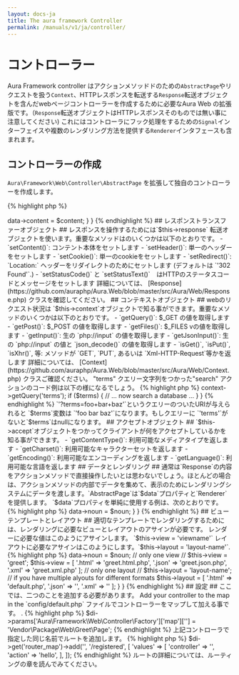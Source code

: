 ```yaml
---
layout: docs-ja
title: The aura framework Controller
permalink: /manuals/v1/ja/controller/
---
```


# コントローラー #
 Aura Framework controller はアクションメソッドドのための`AbstractPage`やリクエストを扱う`Context`、HTTPレスポンスを転送する`Response`転送オブジェクトを含んだwebページコントローラーを作成するために必要なAura Web の拡張版です。（`Response`転送オブジェクトはHTTPレスポンスそのものでは無い事に注意してください)
これにはコントローラにフック処理をするための`Signal`インターフェイスや複数のレンダリング方法を提供する`Renderer`インタフェースも含まれます。

## コントローラーの作成 ##
 `Aura\Framework\Web\Controller\AbstractPage` を拡張して独自のコントローラーを作成します。

{% highlight php %}
<?php
namespace Vendor\Package\Web;

use Aura\Web\Controller\AbstractPage;

class Page extends AbstractPage
{
    
}
{% endhighlight %}
    
## 実行サイクル ##

ページコントローラーには実行サイクルがあります。

`exec()`サイクルが実行されると ...

- まず `preExec()` フックが全体の実行のために準備されます。

- 次に `preAction()` フックがアクションのために準備されます。

- `action()` `'action'`パラメータの値で決定されたメソッドが実行されます。

- 続いて`postAction()` がフックされ、

- `preRender()` フックがレンダリングのために準備されます。

- `render()` メソッドでプレゼンテーションがレンダリングされます（ディベロッパーが作成することもできます）

- 続いて`postRender()` がフックされ、

- `postExec()` は全体の実行の終わりにフックされます。

## アクションメソッド ##

この時点で `exec()`が呼ばれても何も起こりません。一致するアクションメソッドが無いからです。
ページコントローラーにアクションメソッドを追加するには必要な引数を追加した`action*()`メソッドを作成します。

{% highlight php %}
<?php
namespace Example\Package\Web\;

use Aura\Web\Controller\AbstractPage;

class Page extends AbstractPage
{
    public function actionHello($noun = null)
    {
        $noun = htmlspecialchars($noun, ENT_QUOTES, 'UTF-8');
        $content = "Hello, {$noun}!";
        $this->data->content = $content;
    }
} 
{% endhighlight %}

## レスポンストランスファーオブジェクト ##

  レスポンスを操作するためには`$this->response` 転送オブジェクトを使います。重要なメソッドはのいくつかは以下のとおりです。

- `setContent()`: コンテント本体をセットします

- `setHeader()`: 単一のヘッダーをセットします

- `setCookie()`: 単一のcookieをセットします

- `setRedirect()`: `Location:` ヘッダーをリダイレクトのためにセットします (デフォルトは `'302 Found'`.)

- `setStatusCode()` と `setStatusText()`　はHTTPのステータスコードとメッセージをセットします

 詳細については、 [Response](https://github.com/auraphp/Aura.Web/blob/master/src/Aura/Web/Response.php) クラスを確認してください。

## コンテキストオブジェクト ##
 webのリクエスト状況は `$this->context`オブジェクトで知る事ができます。重要なメソッドのいくつかは以下のとおりです。

- `getQuery()`: $_GET の値を取得します

- `getPost()`: $_POST の値を取得します

- `getFiles()`: $_FILES vの値を取得します

- `getInput()`: 生の `php://input` の値を取得します

- `getJsonInput()`: 生の `php://input` の値と `json_decode()` の値を取得します

- `isGet()`, `isPut()`, `isXhr()`, 等: メソッドが `GET`, `PUT`, あるいは `Xml-HTTP-Request`等かを返します

 詳細については、 [Context](https://github.com/auraphp/Aura.Web/blob/master/src/Aura/Web/Context.php) 
 クラスご確認ください。 "terms" クエリー文字列をつかった"search" アクションのコード例は以下の様になるでしょう。

{% highlight php %}
<?php
public function actionSearch()
{
    $terms = $this->context->getQuery('terms');
    if ($terms) {
        // ... now search a database ...
    }
}
{% endhighlight %}

`'?terms=foo+bar+baz'`というクエリーのついたURIが与えられると `$terms`変数は `'foo bar baz'`になります。もしクエリーに `'terms'`がないと`$terms`はnullになります。

## アクセプトオブジェクト ##
 `$this->accept`オブジェクトをつかってクライアントが何をアクセプトしているかを知る事ができます。
 
- `getContentType()`: 利用可能なメディアタイプを返します

- `getCharset()`: 利用可能なキャラクターセットを返します

- `getEncoding()`: 利用可能なエンコーディングを返します

- `getLanguage()`: 利用可能な言語を返します

## データとレンダリング ##

通常は`Response`の内容をアクションメソッドで直接操作したいとは思わないでしょう。ほとんどの場合は、アクションメソッドの内部でデータを集めて、表示のためにレンダリングシステムにデータを渡します。`AbstractPage`は`$data`プロパティと`Renderer` を提供します。 `$data`プロパティを単純に使用する例は、次のとおりです。

{% highlight php %}
<?php
namespace Vendor\Package\Web\Greet;

use Aura\Web\Controller\AbstractPage;

class Page extends AbstractPage
{
    public function actionHello($noun = null)
    {
        $this->data->noun = $noun;
    }
}
{% endhighlight %}

## ビューテンプレートとレイアウト ##

適切なテンプレートでレンダリングするためには、レンダリングに必要なビューとレイアウトのアサインが必要です。
 レンダーに必要な値はこのようにアサインします。 `$this->view = 'viewname'`
レイアウトに必要なアサインはこのようにします。`$this->layout = 'layout-name'`.

{% highlight php %}
<?php
namespace Vendor\Package\Web\Greet;

use Aura\Web\Controller\AbstractPage;

class Page extends AbstractPage
{
    public function actionHello($noun = null)
    {
        $this->data->noun = $noun;
        // only one view
        // $this->view = 'greet';
        
        $this->view = [
            '.html' => 'greet.html.php',
            '.json' => 'greet.json.php',
            '.xml' => 'greet.xml.php'
        ];
        
        // only one layout
        // $this->layout = 'layout-name';

        // if you have multiple alyouts for different formats
        $this->layout = [
            '.html' => 'default.php',
            '.json' => '',
            '.xml' => ''
        ];
    }
}
{% endhighlight %}

## 設定 ##
 ここでは、二つのことを追加する必要があります。 Add your controller to the map in the `config/default.php` ファイルでコントローラーをマップして加える事です。
.

{% highlight php %}
$di->params['Aura\Framework\Web\Controller\Factory']['map']['<name>'] = 
    'Vendor\Package\Web\Greet\Page';
{% endhighlight %}
    
上記コントローラで指定した同じ名前でルートを追加します。

{% highlight php %}
$di->get('router_map')->add('<unique-route-name>', '/registered', [
    'values' => [
        'controller' => '<name>',
        'action' => 'hello',
    ],
]);
{% endhighlight %}

ルートの詳細については、ルーティングの章を読んでみてください。
